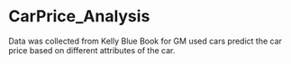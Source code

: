 # CarPrice_Analysis
Data was collected from Kelly Blue Book for GM used cars predict the car price based on different attributes of the car.

